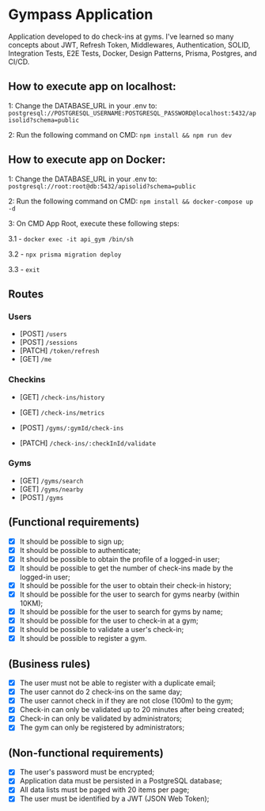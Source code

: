 # Gympass Application
Application developed to do check-ins at gyms. I've learned so many concepts about JWT, Refresh Token, Middlewares, Authentication, SOLID, Integration Tests, E2E Tests, Docker, Design Patterns, Prisma, Postgres, and CI/CD.

## How to execute app on localhost:

1: Change the DATABASE_URL in your .env to: `postgresql://POSTGRESQL_USERNAME:POSTGRESQL_PASSWORD@localhost:5432/apisolid?schema=public`

2: Run the following command on CMD: `npm install && npm run dev`

## How to execute app on Docker:

1: Change the DATABASE_URL in your .env to: `postgresql://root:root@db:5432/apisolid?schema=public`

2: Run the following command on CMD: `npm install && docker-compose up -d`

3: On CMD App Root, execute these following steps: 

  3.1 - `docker exec -it api_gym /bin/sh`
  
  3.2 - `npx prisma migration deploy`
  
  3.3 - `exit`

## Routes

### Users
- [POST] `/users`
- [POST] `/sessions`
- [PATCH] `/token/refresh`
- [GET] `/me`

### Checkins
- [GET] `/check-ins/history`
  
- [GET] `/check-ins/metrics`
  
- [POST] `/gyms/:gymId/check-ins`
  
- [PATCH] `/check-ins/:checkInId/validate`


### Gyms
- [GET] `/gyms/search`
- [GET] `/gyms/nearby`
- [POST] `/gyms`
  
## (Functional requirements)

- [x] It should be possible to sign up;
- [x] It should be possible to authenticate;
- [x] It should be possible to obtain the profile of a logged-in user;
- [x] It should be possible to get the number of check-ins made by the logged-in user;
- [x] It should be possible for the user to obtain their check-in history;
- [x] It should be possible for the user to search for gyms nearby (within 10KM);
- [x] It should be possible for the user to search for gyms by name;
- [x] It should be possible for the user to check-in at a gym;
- [x] It should be possible to validate a user's check-in;
- [x] It should be possible to register a gym.

## (Business rules)

- [x] The user must not be able to register with a duplicate email;
- [x] The user cannot do 2 check-ins on the same day;
- [x] The user cannot check in if they are not close (100m) to the gym;
- [x] Check-in can only be validated up to 20 minutes after being created;
- [x] Check-in can only be validated by administrators;
- [x] The gym can only be registered by administrators;
      
## (Non-functional requirements)

- [x] The user's password must be encrypted;
- [x] Application data must be persisted in a PostgreSQL database;
- [x] All data lists must be paged with 20 items per page;
- [x] The user must be identified by a JWT (JSON Web Token);
